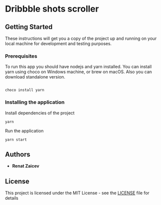# Dribbble shots scroller

## Getting Started

These instructions will get you a copy of the project up and running on your local machine for development and testing purposes.

### Prerequisites

To run this app you should have nodejs and yarn installed. You can install yarn using choco on Windows machine, or brew on macOS. Also you can download standalone version.

```

choco install yarn
```

### Installing the application

Install dependencies of the project
```
yarn
```

Run the application
```
yarn start
```

## Authors

* **Renat Zaicev**

## License

This project is licensed under the MIT License - see the [LICENSE](LICENSE) file for details
